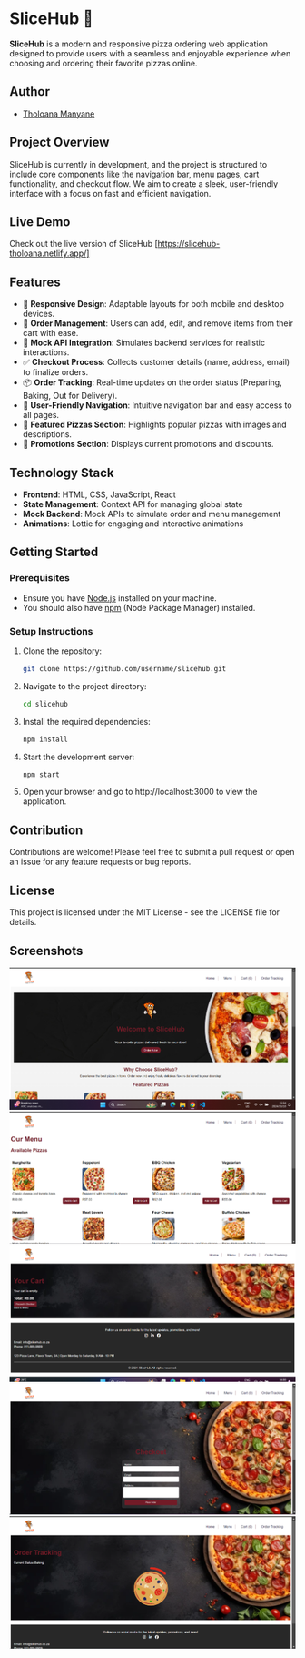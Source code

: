 # SliceHub 🍕

**SliceHub** is a modern and responsive pizza ordering web application designed to provide users with a seamless and enjoyable experience when choosing and ordering their favorite pizzas online.

## Author

- [Tholoana Manyane](https://github.com/Tholoana96)

## Project Overview

SliceHub is currently in development, and the project is structured to include core components like the navigation bar, menu pages, cart functionality, and checkout flow. We aim to create a sleek, user-friendly interface with a focus on fast and efficient navigation.

## Live Demo

Check out the live version of SliceHub [https://slicehub-tholoana.netlify.app/]

## Features

- 🍕 **Responsive Design**: Adaptable layouts for both mobile and desktop devices.
- 🛒 **Order Management**: Users can add, edit, and remove items from their cart with ease.
- 🔄 **Mock API Integration**: Simulates backend services for realistic interactions.
- ✅ **Checkout Process**: Collects customer details (name, address, email) to finalize orders.
- 📦 **Order Tracking**: Real-time updates on the order status (Preparing, Baking, Out for Delivery).
- 🌟 **User-Friendly Navigation**: Intuitive navigation bar and easy access to all pages.
- 📸 **Featured Pizzas Section**: Highlights popular pizzas with images and descriptions.
- 🎉 **Promotions Section**: Displays current promotions and discounts.

## Technology Stack

- **Frontend**: HTML, CSS, JavaScript, React
- **State Management**: Context API for managing global state
- **Mock Backend**: Mock APIs to simulate order and menu management
- **Animations**: Lottie for engaging and interactive animations

## Getting Started

### Prerequisites

- Ensure you have [Node.js](https://nodejs.org/) installed on your machine.
- You should also have [npm](https://www.npmjs.com/) (Node Package Manager) installed.

### Setup Instructions

1. Clone the repository:

   ```bash
   git clone https://github.com/username/slicehub.git
   ```

2. Navigate to the project directory:

   ```bash
   cd slicehub
   ```

3. Install the required dependencies:

   ```bash
   npm install
   ```

4. Start the development server:

   ```bash
   npm start
   ```

5. Open your browser and go to http://localhost:3000 to view the application.

## Contribution

Contributions are welcome! Please feel free to submit a pull request or open an issue for any feature requests or bug reports.

## License

This project is licensed under the MIT License - see the LICENSE file for details.

## Screenshots

![Homepage](src/images/screenshots/homepage.png)
![Menu Page](src/images/screenshots/menu.png)
![Cart Page](src/images/screenshots/cart.png)
![Checkout Page](src/images/screenshots/checkout.png)
![Order Tracking Page](src/images/screenshots/tracking.png)
